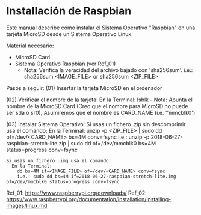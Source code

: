 # Installación de Raspbian

Este manual describe cómo instalar el Sistema Operativo "Raspbian" en una tarjeta MicroSD desde un Sistema Operativo Linux.

Material necesario:
  - MicroSD Card
  - Sistema Operativo Raspbian (ver Ref_01)
    - Nota: Verifica la veracidad del archivo bajado con 'sha256sum'.
            i.e.: sha256sum <IMAGE_FILE> or sha256sum <ZIP_FILE>


Pasos a seguir:
  (01) Insertar la tarjeta MicroSD en el ordenador

  (02) Verificar el nombre de la tarjeta:
    En la Terminal:
      lsblk
        - Nota: Apunta el nombre de la MicroSD Card (Creo que el nombre para MicroSD no puede ser sda o sr0),
                Asumiremos que el nombre es CARD_NAME (i.e. ''mmcblk0')

  (03) Instalar Sistema Operativo:
    Si usas un fichero .zip sin descomprimir usa el comando:
      En la Terminal:
        unzip -p <ZIP_FILE> | sudo dd of=/dev/<CARD_NAME> bs=4M conv=fsync
        i.e.: unzip -p 2018-06-27-raspbian-stretch-lite.zip | sudo dd of=/dev/mmcblk0 bs=4M status=progress conv=fsync

    Si usas un fichero .img usa el comando:
      En la Terminal:
        dd bs=4M if=<IMAGE_FILE> of=/dev/<CARD_NAME> conv=fsync
        i.e.: sudo dd bs=4M if=2018-06-27-raspbian-stretch-lite.img of=/dev/mmcblk0 status=progress conv=fsync


Ref_01: https://www.raspberrypi.org/downloads/
Ref_02: https://www.raspberrypi.org/documentation/installation/installing-images/linux.md
